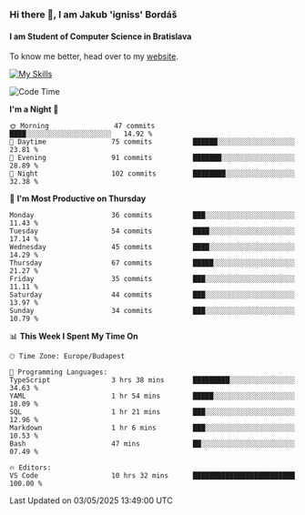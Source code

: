 ### Hi there 👋, I am Jakub 'igniss' Bordáš

#### I am Student of Computer Science in Bratislava
To know me better, head over to my [website](https://bordas.sk).

[![My Skills](https://skillicons.dev/icons?i=js,typescript,html,css,figma,svelte,vue,next,postgresql,nest,express,nodejs)](https://bordas.sk)


<!--START_SECTION:waka-->
![Code Time](http://img.shields.io/badge/Code%20Time-1%2C871%20hrs%2045%20mins-blue)

**I'm a Night 🦉** 

```text
🌞 Morning                47 commits          ████░░░░░░░░░░░░░░░░░░░░░   14.92 % 
🌆 Daytime                75 commits          ██████░░░░░░░░░░░░░░░░░░░   23.81 % 
🌃 Evening                91 commits          ███████░░░░░░░░░░░░░░░░░░   28.89 % 
🌙 Night                  102 commits         ████████░░░░░░░░░░░░░░░░░   32.38 % 
```
📅 **I'm Most Productive on Thursday** 

```text
Monday                   36 commits          ███░░░░░░░░░░░░░░░░░░░░░░   11.43 % 
Tuesday                  54 commits          ████░░░░░░░░░░░░░░░░░░░░░   17.14 % 
Wednesday                45 commits          ████░░░░░░░░░░░░░░░░░░░░░   14.29 % 
Thursday                 67 commits          █████░░░░░░░░░░░░░░░░░░░░   21.27 % 
Friday                   35 commits          ███░░░░░░░░░░░░░░░░░░░░░░   11.11 % 
Saturday                 44 commits          ███░░░░░░░░░░░░░░░░░░░░░░   13.97 % 
Sunday                   34 commits          ███░░░░░░░░░░░░░░░░░░░░░░   10.79 % 
```


📊 **This Week I Spent My Time On** 

```text
🕑︎ Time Zone: Europe/Budapest

💬 Programming Languages: 
TypeScript               3 hrs 38 mins       █████████░░░░░░░░░░░░░░░░   34.63 % 
YAML                     1 hr 54 mins        █████░░░░░░░░░░░░░░░░░░░░   18.09 % 
SQL                      1 hr 21 mins        ███░░░░░░░░░░░░░░░░░░░░░░   12.96 % 
Markdown                 1 hr 6 mins         ███░░░░░░░░░░░░░░░░░░░░░░   10.53 % 
Bash                     47 mins             ██░░░░░░░░░░░░░░░░░░░░░░░   07.49 % 

🔥 Editors: 
VS Code                  10 hrs 32 mins      █████████████████████████   100.00 % 
```


 Last Updated on 03/05/2025 13:49:00 UTC
<!--END_SECTION:waka-->
